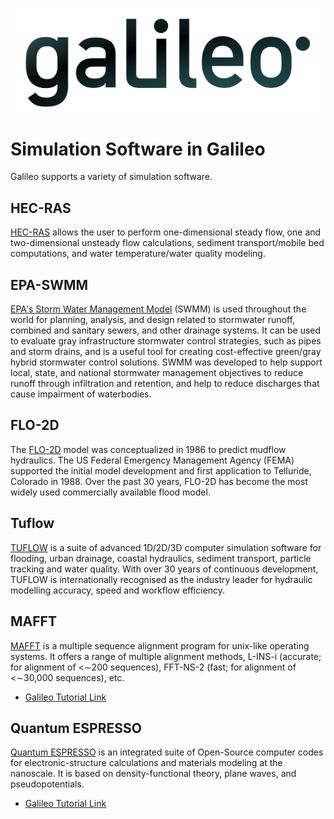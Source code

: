 <p align="center">
  <img src="/docs/images/galileo_pres.png" width="500">
</p>

# Simulation Software in Galileo

Galileo supports a variety of simulation software.

## HEC-RAS

[HEC-RAS](https://www.hec.usace.army.mil/software/hec-ras/) allows the user to perform
one-dimensional steady flow, one and two-dimensional unsteady flow calculations, sediment
transport/mobile bed computations, and water temperature/water quality modeling.

## EPA-SWMM


[EPA's Storm Water Management Model](https://www.epa.gov/water-research/storm-water-management-model-swmm)
(SWMM) is used throughout the world for planning, analysis, and design related to
stormwater runoff, combined and sanitary sewers, and other drainage systems. It can
be used to evaluate gray infrastructure stormwater control strategies, such as pipes
and storm drains, and is a useful tool for creating cost-effective green/gray
hybrid stormwater control solutions. SWMM was developed to help support local, state,
and national stormwater management objectives to reduce runoff through infiltration
and retention, and help to reduce discharges that cause impairment of waterbodies.

## FLO-2D


The [FLO-2D](https://flo-2d.com/) model was conceptualized in 1986 to predict mudflow
hydraulics. The US Federal Emergency Management Agency (FEMA) supported the initial
model development and first application to Telluride, Colorado in 1988. Over the past
30 years, FLO-2D has become the most widely used commercially available flood model.

## Tuflow


[TUFLOW](https://www.tuflow.com/) is a suite of advanced 1D/2D/3D computer simulation
software for flooding, urban drainage, coastal hydraulics, sediment transport, particle
tracking and water quality. With over 30 years of continuous development, TUFLOW is
internationally recognised as the industry leader for hydraulic modelling accuracy,
speed and workflow efficiency.

## MAFFT

[MAFFT](https://mafft.cbrc.jp/alignment/software/) is a multiple sequence alignment program for
unix-like operating systems.  It offers a range of multiple alignment methods, L-INS-i
(accurate; for alignment of <∼200 sequences), FFT-NS-2 (fast; for alignment of <∼30,000
sequences), etc.

- [Galileo Tutorial Link](/docs/mafft-batch-public.md)

## Quantum ESPRESSO


[Quantum ESPRESSO](https://www.quantum-espresso.org) is an integrated suite of Open-Source computer 
codes for electronic-structure calculations and materials modeling at the nanoscale. It is based on 
density-functional theory, plane waves, and pseudopotentials.

- [Galileo Tutorial Link](docs/quantum-espresso-batch-public.html)
